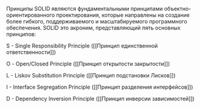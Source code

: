 Принципы SOLID являются фундаментальными принципами объектно-ориентированного проектирования, которые направлены на создание более гибкого, поддерживаемого и масштабируемого программного обеспечения. SOLID это акроним, представляющий пять основных принципов:

S - Single Responsibility Principle ([[Принцип единственной ответственности]])

О - Open/Closed Principle ([[Принцип открытости закрытости]])

L - Liskov Substitution Principle ([[Принцип подстановки Лисков]])

I - Interface Segregation Principle ([[Принцип разделения интерфейсов]])

D - Dependency Inversion Principle ([[Принцип инверсии зависимостей]])
